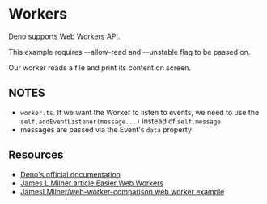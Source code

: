 # Workers

Deno supports Web Workers API.

This example requires --allow-read and --unstable flag to be passed on.

Our worker reads a file and print its content on screen.

## NOTES

- `worker.ts`. If we want the Worker to listen to events, we need to use the
  `self.addEventListener(message...)` instead of `self.message`
- messages are passed via the Event's `data` property

## Resources

- [Deno's official documentation](https://deno.land/manual@v1.16.3/runtime/workers)
- [James L Milner article Easier Web Workers](https://www.jameslmilner.com/post/easier-web-workers/)
- [JamesLMilner/web-worker-comparison web worker example](https://github.com/JamesLMilner/web-worker-comparison)
